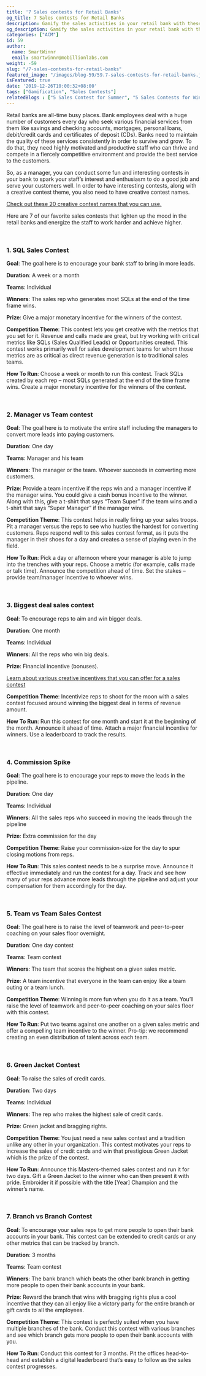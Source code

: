 ```yaml
---
title: '7 Sales contests for Retail Banks'
og_title: 7 Sales contests for Retail Banks
description: Gamify the sales activities in your retail bank with these 7 amazing contests
og_description: Gamify the sales activities in your retail bank with these 7 amazing contests
categories: ["ACM"]
id: 59
author:
  name: SmartWinnr
  email: smartwinnr@mobillionlabs.com
weight: -59
slug: "/7-sales-contests-for-retail-banks"
featured_image: "/images/blog-59/59.7-sales-contests-for-retail-banks.jpg"
isFeatured: true
date: '2019-12-26T10:00:32+08:00'
tags: ["Gamification", "Sales Contests"]
relatedBlogs : ["5 Sales Contest for Summer", "5 Sales Contests for Winter", "7 Fun Sales Contests for Retail Stores", "Top 20 Sales Contest Names"]
---
```


Retail banks are all-time busy places. Bank employees deal with a huge number of customers every day who seek various financial services from them like savings and checking accounts, mortgages, personal loans, debit/credit cards and certificates of deposit (CDs). Banks need to maintain the quality of these services consistently in order to survive and grow. To do that, they need highly motivated and productive staff who can thrive and compete in a fiercely competitive environment and provide the best service to the customers. 

So, as a manager, you can conduct some fun and interesting contests in your bank to spark your staff’s interest and enthusiasm to do a good job and serve your customers well. In order to have interesting contests, along with a creative contest theme, you also need to have creative contest names. <p><a href="https://www.smartwinnr.com/post/top-20-sales-contest-names/" target="_blank">Check out these 20 creative contest names that you can use.</a></p>
 
Here are 7 of our favorite sales contests that lighten up the mood in the retail banks and energize the staff to work harder and achieve higher.


<br>

### **1. SQL Sales Contest**

**Goal**: The goal here is to encourage your bank staff to bring in more leads.

**Duration**: A week or a month

**Teams**: Individual 

**Winners**: The sales rep who generates most SQLs at the end of the time frame wins. 

**Prize**: Give a major monetary incentive for the winners of the contest.

**Competition Theme**: This contest lets you get creative with the metrics that you set for it. Revenue and calls made are great, but try working with critical metrics like SQLs (Sales Qualified Leads) or Opportunities created. This contest works primarily well for sales development teams for whom those metrics are as critical as direct revenue generation is to traditional sales teams.

**How To Run**: Choose a week or month to run this contest. Track SQLs created by each rep – most SQLs generated at the end of the time frame wins. Create a major monetary incentive for the winners of the contest.

<br>

### **2. Manager vs Team contest**

**Goal**: The goal here is to motivate the entire staff including the managers to convert more leads into paying customers.

**Duration**: One day

**Teams**: Manager and his team

**Winners**: The manager or the team. Whoever succeeds in converting more customers.

**Prize**: Provide a team incentive if the reps win and a manager incentive if the manager wins. You could give a cash bonus incentive to the winner. Along with this, give a t-shirt that says “Team Super” if the team wins and a t-shirt that says “Super Manager” if the manager wins.

**Competition Theme**: This contest helps in really firing up your sales troops. Pit a manager versus the reps to see who hustles the hardest for converting customers. Reps respond well to this sales contest format, as it puts the manager in their shoes for a day and creates a sense of playing even in the field.

**How To Run**: Pick a day or afternoon where your manager is able to jump into the trenches with your reps. Choose a metric (for example, calls made or talk time). Announce the competition ahead of time. Set the stakes – provide team/manager incentive to whoever wins.

<br>

### **3. Biggest deal sales contest**

**Goal**: To encourage reps to aim and win bigger deals.

**Duration**: One month

**Teams**: Individual

**Winners**: All the reps who win big deals.

**Prize**: Financial incentive (bonuses).

<p><a href="https://www.smartwinnr.com/post/sales-incentive-ideas-to-keep-your-sales-team-motivated/" target="_blank">Learn about various creative incentives that you can offer for a sales contest</a></p>

**Competition Theme**: Incentivize reps to shoot for the moon with a sales contest focused around winning the biggest deal in terms of revenue amount.

**How To Run**: Run this contest for one month and start it at the beginning of the month. Announce it ahead of time. Attach a major financial incentive for winners. Use a leaderboard to track the results.

<br>

### **4. Commission Spike**

**Goal**: The goal here is to encourage your reps to move the leads in the pipeline.

**Duration**: One day

**Teams**: Individual

**Winners**: All the sales reps who succeed in moving the leads through the pipeline

**Prize**: Extra commission for the day

**Competition Theme**: Raise your commission-size for the day to spur closing motions from reps. 

**How To Run**: This sales contest needs to be a surprise move. Announce it effective immediately and run the contest for a day. Track and see how many of your reps advance more leads through the pipeline and adjust your compensation for them accordingly for the day.

<br>

### **5. Team vs Team Sales Contest**

**Goal**: The goal here is to raise the level of teamwork and peer-to-peer coaching on your sales floor overnight.

**Duration**: One day contest

**Teams**: Team contest

**Winners**: The team that scores the highest on a given sales metric.

**Prize**: A team incentive that everyone in the team can enjoy like a team outing or a team lunch.

**Competition Theme**: Winning is more fun when you do it as a team. You’ll raise the level of teamwork and peer-to-peer coaching on your sales floor with this contest.

**How To Run**: Put two teams against one another on a given sales metric and offer a compelling team incentive to the winner. Pro-tip: we recommend creating an even distribution of talent across each team.

<br>

### **6. Green Jacket Contest**

**Goal**: To raise the sales of credit cards.

**Duration**: Two days

**Teams**: Individual

**Winners**: The rep who makes the highest sale of credit cards.

**Prize**: Green jacket and bragging rights.

**Competition Theme**: You just need a new sales contest and a tradition unlike any other in your organization. This contest motivates your reps to increase the sales of credit cards and win that prestigious Green Jacket which is the prize of the contest.

**How To Run**: Announce this Masters-themed sales contest and run it for two days. Gift a Green Jacket to the winner who can then present it with pride. Embroider it if possible with the title [Year] Champion and the winner’s name. 

<br>

### **7. Branch vs Branch Contest**

**Goal**: To encourage your sales reps to get more people to open their bank accounts in your bank. This contest can be extended to credit cards or any other metrics that can be tracked by branch.

**Duration**: 3 months

**Teams**: Team contest

**Winners**: The bank branch which beats the other bank branch in getting more people to open their bank accounts in your bank.

**Prize**: Reward the branch that wins with bragging rights plus a cool incentive that they can all enjoy like a victory party for the entire branch or gift cards to all the employees.

**Competition Theme**: This contest is perfectly suited when you have multiple branches of the bank. Conduct this contest with various branches and see which branch gets more people to open their bank accounts with you. 

**How To Run**: Conduct this contest for 3 months. Pit the offices head-to-head and establish a digital leaderboard that’s easy to follow as the sales contest progresses.